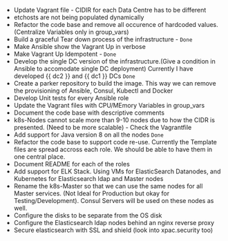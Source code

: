 - Update Vagrant file - CIDIR for each Data Centre has to be different
- etchosts are not being populated dynamically
- Refactor the code base and remove all occurence of hardcoded values. (Centralize Variables only in group_vars)
- Build a graceful Tear down process of the infrastructure - `Done`
- Make Ansible show the Vagrant Up in verbose
- Make Vagrant Up Idempotent - `Done`
- Develop the single DC version of the infrastructure.(Give a condition in Ansible to accomodate single DC deployment) Currently I have developed {{ dc2 }} and {{ dc1 }} DCs `Done`
- Create a parker repository to build the image. This way we can remove the provisioning of Ansible, Consul, Kubectl and Docker
- Develop Unit tests for every Ansible role
- Update the Vagrant files with CPU/MEmory Variables in group_vars
- Document the code base with descriptive comments
- k8s-Nodes cannot scale more than 9-10 nodes due to how the CIDR is presented. (Need to be more scalable) - Check the Vagrantfile
- Add support for Java version 8 on all the nodes `Done`
- Refactor the code base to support code re-use. Currently the Template files are spread accross each role. We should be able to have them in one central place.
- Document README for each of the roles
- Add support for ELK Stack. Using VMs for ElasticSearch Datanodes, and Kubernetes for Elasticsearch ldap and Master nodes
- Rename the k8s-Master so that we can use the same nodes for all Master services. (Not Ideal for Production but okay for Testing/Development). Consul Servers will be used on these nodes as well.
- Configure the disks to be separate from the OS disk
- Configure the Elasticsearch ldap nodes behind an nginx reverse proxy
- Secure elasticsearch with SSL and shield (look into  xpac.security too)
